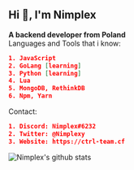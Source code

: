 ## Hi 👋, I'm Nimplex<br/>
**A backend developer from Poland**<br/>
Languages and Tools that i know:
```json
1. JavaScript
2. GoLang [learning]
3. Python [learning]
4. Lua
5. MongoDB, RethinkDB
6. Npm, Yarn
```
Contact:
```json
1. Discord: Nimplex#6232
2. Twitter: @Nimplexy
3. Website: https://ctrl-team.cf
```

![Nimplex's github stats](https://github-readme-stats.vercel.app/api?username=Nimplex&show_icons=true)
